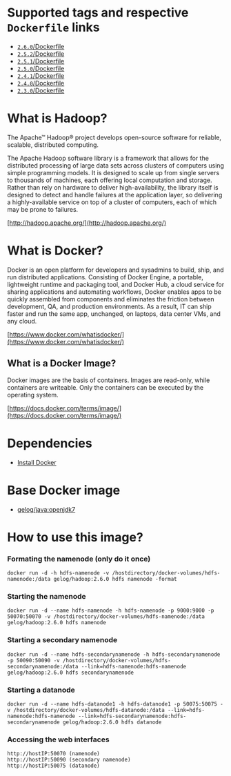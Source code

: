 # Supported tags and respective `Dockerfile` links
- [`2.6.0`/Dockerfile](https://github.com/GELOG/docker-ubuntu-hadoop/tree/2.6.0/Dockerfile)
- [`2.5.2`/Dockerfile](https://github.com/GELOG/docker-ubuntu-hadoop/tree/2.5.2/Dockerfile)
- [`2.5.1`/Dockerfile](https://github.com/GELOG/docker-ubuntu-hadoop/tree/2.5.1/Dockerfile)
- [`2.5.0`/Dockerfile](https://github.com/GELOG/docker-ubuntu-hadoop/tree/2.5.0/Dockerfile)
- [`2.4.1`/Dockerfile](https://github.com/GELOG/docker-ubuntu-hadoop/tree/2.4.1/Dockerfile)
- [`2.4.0`/Dockerfile](https://github.com/GELOG/docker-ubuntu-hadoop/tree/2.4.0/Dockerfile)
- [`2.3.0`/Dockerfile](https://github.com/GELOG/docker-ubuntu-hadoop/tree/2.3.0/Dockerfile)

# What is Hadoop?
The Apache™ Hadoop® project develops open-source software for reliable, scalable, distributed computing.

The Apache Hadoop software library is a framework that allows for the distributed processing of large data sets across clusters of computers using simple programming models. It is designed to scale up from single servers to thousands of machines, each offering local computation and storage. Rather than rely on hardware to deliver high-availability, the library itself is designed to detect and handle failures at the application layer, so delivering a highly-available service on top of a cluster of computers, each of which may be prone to failures.

[http://hadoop.apache.org/](http://hadoop.apache.org/)

# What is Docker?
Docker is an open platform for developers and sysadmins to build, ship, and run distributed applications. Consisting of Docker Engine, a portable, lightweight runtime and packaging tool, and Docker Hub, a cloud service for sharing applications and automating workflows, Docker enables apps to be quickly assembled from components and eliminates the friction between development, QA, and production environments. As a result, IT can ship faster and run the same app, unchanged, on laptops, data center VMs, and any cloud.

[https://www.docker.com/whatisdocker/](https://www.docker.com/whatisdocker/)

## What is a Docker Image?
Docker images are the basis of containers. Images are read-only, while containers are writeable. Only the containers can be executed by the operating system.

[https://docs.docker.com/terms/image/](https://docs.docker.com/terms/image/)

# Dependencies
* [Install Docker](https://docs.docker.com/installation/)

# Base Docker image
* [gelog/java:openjdk7](https://registry.hub.docker.com/u/gelog/java/)

# How to use this image?
### Formating the namenode (only do it once)
	docker run -d -h hdfs-namenode -v /hostdirectory/docker-volumes/hdfs-namenode:/data gelog/hadoop:2.6.0 hdfs namenode -format
### Starting the namenode
	docker run -d --name hdfs-namenode -h hdfs-namenode -p 9000:9000 -p 50070:50070 -v /hostdirectory/docker-volumes/hdfs-namenode:/data gelog/hadoop:2.6.0 hdfs namenode
### Starting a secondary namenode
	docker run -d --name hdfs-secondarynamenode -h hdfs-secondarynamenode -p 50090:50090 -v /hostdirectory/docker-volumes/hdfs-secondarynamenode:/data --link=hdfs-namenode:hdfs-namenode gelog/hadoop:2.6.0 hdfs secondarynamenode
### Starting a datanode
	docker run -d --name hdfs-datanode1 -h hdfs-datanode1 -p 50075:50075 -v /hostdirectory/docker-volumes/hdfs-datanode:/data --link=hdfs-namenode:hdfs-namenode --link=hdfs-secondarynamenode:hdfs-secondarynamenode gelog/hadoop:2.6.0 hdfs datanode
### Accessing the web interfaces
	http://hostIP:50070 (namenode)
	http://hostIP:50090 (secondary namenode)
	http://hostIP:50075 (datanode)